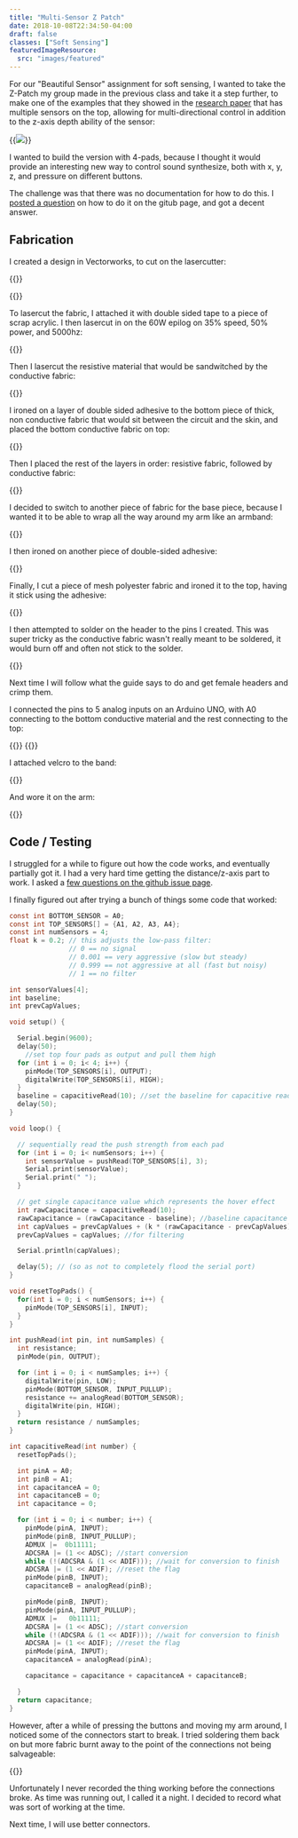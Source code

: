 ```yaml
---
title: "Multi-Sensor Z Patch"
date: 2018-10-08T22:34:50-04:00
draft: false
classes: ["Soft Sensing"]
featuredImageResource:
  src: "images/featured"
---
```


For our "Beautiful Sensor" assignment for soft sensing, I wanted to take the Z-Patch my group made in the previous class
and take it a step further, to make one of the examples that they showed in the [research paper](https://zpatch.github.io/zPatch.github.io/TEI2018_zPatch.pdf) 
that has multiple sensors on the top, allowing for multi-directional control in addition to the z-axis depth ability of the sensor:

{{<image src="images/multi-sensor">}}

I wanted to build the version with 4-pads, because I thought it would provide an interesting new way to control sound synthesize, both with x, y, z, and pressure on different buttons.

The challenge was that there was no documentation for how to do this.  I [posted a question](https://github.com/zPatch/zPatch.github.io/issues/1) on how to do it on the gitub page, and got a decent answer.

## Fabrication

I created a design in Vectorworks, to cut on the lasercutter:

{{<fullsizeimage src="images/design" caption="The design of the sensor parts that were to be lasercut.  The conductive material on the top and bottom would be Ripstop.  The resistive material would be Bremen.  For the bottom part, the connector would be folded up over the top.  All 5 connectors would be soldered to a header.  The decision to try to solder the headers to the fabric ended up proving costly.">}}

{{<fullsizeimage src="images/material" caption="Ripstop, the conductive fabric">}}

To lasercut the fabric, I attached it with double sided tape to a piece of scrap acrylic.  I then lasercut in on the 60W epilog on 35% speed, 50% power, and 5000hz:

{{<fullsizeimage src="images/lasercut">}}

Then I lasercut the resistive material that would be sandwitched by the conductive fabric:

{{<fullsizeimage src="images/lasercut2">}}

I ironed on a layer of double sided adhesive to the bottom piece of thick, non conductive fabric that would sit between the circuit and the skin, and placed
the bottom conductive fabric on top:

{{<fullsizeimage src="images/onpad">}}

Then I placed the rest of the layers in order: resistive fabric, followed by conductive fabric:

{{<fullsizeimage src="images/onpadlayered">}}

I decided to switch to another piece of fabric for the base piece, because I wanted it to be able to wrap all the way around my arm like an armband:

{{<fullsizeimage src="images/onsecondpad">}}

I then ironed on another piece of double-sided adhesive:

{{<fullsizeimage src="images/withglue">}}

Finally, I cut a piece of mesh polyester fabric and ironed it to the top, having it stick using the adhesive:

{{<fullsizeimage src="images/ironing">}}

I then attempted to solder on the header to the pins I created.  This was super tricky as the conductive fabric wasn't really meant to be soldered, it would 
burn off and often not stick to the solder.  

{{<fullsizeimage src="images/headers" caption="With the headers soldered on.  This wasn't the best idea for connecting this circuit, because the fabric isn't meant to be soldered, it burns at contact with the iron.  This later ended up coming apart.">}}

Next time I will follow what the guide says to do and get female headers and crimp them.

I connected the pins to 5 analog inputs on an Arduino UNO, with A0 connecting to the bottom conductive material and the rest connecting to the top:

{{<fullsizeimage src="images/onwrist">}}
{{<fullsizeimage src="images/attached">}}

I attached velcro to the band:

{{<fullsizeimage src="images/withvelcro">}}

And wore it on the arm:

{{<fullsizeimage src="images/onarm">}}

## Code / Testing

I struggled for a while to figure out how the code works, and eventually partially got it.  I had a very hard time getting the distance/z-axis part to work.
I asked a [few questions on the github issue page](https://github.com/zPatch/zPatch.github.io/issues/1).  

I finally figured out after trying a bunch of things some code that worked:

```c
const int BOTTOM_SENSOR = A0;
const int TOP_SENSORS[] = {A1, A2, A3, A4};
const int numSensors = 4;
float k = 0.2; // this adjusts the low-pass filter: 
               // 0 == no signal
               // 0.001 == very aggressive (slow but steady) 
               // 0.999 == not aggressive at all (fast but noisy)
               // 1 == no filter

int sensorValues[4];
int baseline;
int prevCapValues;

void setup() {

  Serial.begin(9600);
  delay(50);
    //set top four pads as output and pull them high
  for (int i = 0; i< 4; i++) {
    pinMode(TOP_SENSORS[i], OUTPUT);
    digitalWrite(TOP_SENSORS[i], HIGH);
  }
  baseline = capacitiveRead(10); //set the baseline for capacitive readings
  delay(50);
}

void loop() {

  // sequentially read the push strength from each pad
  for (int i = 0; i< numSensors; i++) {
    int sensorValue = pushRead(TOP_SENSORS[i], 3);  
    Serial.print(sensorValue); 
    Serial.print(" ");
  }

  // get single capacitance value which represents the hover effect
  int rawCapacitance = capacitiveRead(10);
  rawCapacitance = (rawCapacitance - baseline); //baseline capacitance value 
  int capValues = prevCapValues + (k * (rawCapacitance - prevCapValues)); //filter capacitive value
  prevCapValues = capValues; //for filtering

  Serial.println(capValues);

  delay(5); // (so as not to completely flood the serial port)
}

void resetTopPads() {
  for(int i = 0; i < numSensors; i++) {
    pinMode(TOP_SENSORS[i], INPUT);
  }
}

int pushRead(int pin, int numSamples) {
  int resistance;
  pinMode(pin, OUTPUT);

  for (int i = 0; i < numSamples; i++) {
    digitalWrite(pin, LOW);
    pinMode(BOTTOM_SENSOR, INPUT_PULLUP);
    resistance += analogRead(BOTTOM_SENSOR);
    digitalWrite(pin, HIGH);
  }
  return resistance / numSamples;
}

int capacitiveRead(int number) {
  resetTopPads();

  int pinA = A0;
  int pinB = A1;
  int capacitanceA = 0;
  int capacitanceB = 0;
  int capacitance = 0;

  for (int i = 0; i < number; i++) {
    pinMode(pinA, INPUT);
    pinMode(pinB, INPUT_PULLUP);
    ADMUX |=  0b11111;
    ADCSRA |= (1 << ADSC); //start conversion
    while (!(ADCSRA & (1 << ADIF))); //wait for conversion to finish
    ADCSRA |= (1 << ADIF); //reset the flag
    pinMode(pinB, INPUT);
    capacitanceB = analogRead(pinB);

    pinMode(pinB, INPUT);
    pinMode(pinA, INPUT_PULLUP);
    ADMUX |=   0b11111;
    ADCSRA |= (1 << ADSC); //start conversion
    while (!(ADCSRA & (1 << ADIF))); //wait for conversion to finish
    ADCSRA |= (1 << ADIF); //reset the flag
    pinMode(pinA, INPUT);
    capacitanceA = analogRead(pinA);

    capacitance = capacitance + capacitanceA + capacitanceB;

  }
  return capacitance;
}
```

However, after a while of pressing the buttons and moving my arm around, I noticed some of the connectors start to break.  I tried soldering them back on but more fabric burnt away to the point of the connections not being salvageable:

{{<fullsizeimage src="images/badheaders" caption="The decision to solder onto fabric proved fragile and ended up breaking.">}}

Unfortunately I never recorded the thing working before the connections broke.  As time was running out, I called it a night.  I decided to record what was sort of working at the time.

Next time, I will use better connectors.